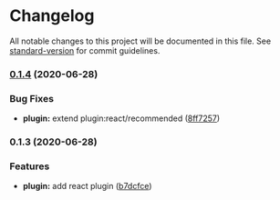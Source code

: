 # Changelog

All notable changes to this project will be documented in this file. See [standard-version](https://github.com/conventional-changelog/standard-version) for commit guidelines.

### [0.1.4](https://github.com/alanhg/stacker-eslint-config-react/compare/v0.1.3...v0.1.4) (2020-06-28)


### Bug Fixes

* **plugin:** extend plugin:react/recommended ([8ff7257](https://github.com/alanhg/stacker-eslint-config-react/commit/8ff72577611cc5e1bc20675b353be4738f9a06fe))

### 0.1.3 (2020-06-28)


### Features

* **plugin:** add react plugin ([b7dcfce](https://github.com/alanhg/stacker-eslint-config-react/commit/b7dcfcea93e87ba7880a2975f6ea3af48fd12ea0))
